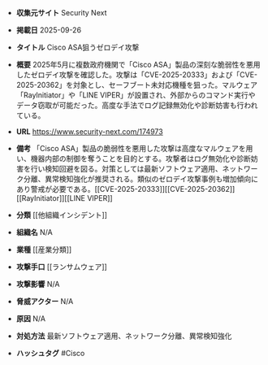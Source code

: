 - **収集元サイト**
Security Next

- **掲載日**
2025-09-26

- **タイトル**
Cisco ASA狙うゼロデイ攻撃

- **概要**
2025年5月に複数政府機関で「Cisco ASA」製品の深刻な脆弱性を悪用したゼロデイ攻撃を確認した。攻撃は「CVE-2025-20333」および「CVE-2025-20362」を対象とし、セーフブート未対応機種を狙った。マルウェア「RayInitiator」や「LINE VIPER」が設置され、外部からのコマンド実行やデータ窃取が可能だった。高度な手法でログ記録無効化や診断妨害も行われている。

- **URL**
https://www.security-next.com/174973

- **備考**
「Cisco ASA」製品の脆弱性を悪用した攻撃は高度なマルウェアを用い、機器内部の制御を奪うことを目的とする。攻撃者はログ無効化や診断妨害を行い検知回避を図る。対策としては最新ソフトウェア適用、ネットワーク分離、異常検知強化が推奨される。類似のゼロデイ攻撃事例も増加傾向にあり警戒が必要である。[[CVE-2025-20333]][[CVE-2025-20362]][[RayInitiator]][[LINE VIPER]]

- **分類**
[[他組織インシデント]]

- **組織名**
N/A

- **業種**
[[産業分類]]

- **攻撃手口**
[[ランサムウェア]]

- **攻撃影響**
N/A

- **脅威アクター**
N/A

- **原因**
N/A

- **対処方法**
最新ソフトウェア適用、ネットワーク分離、異常検知強化

- **ハッシュタグ**
#Cisco
